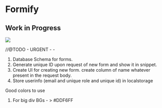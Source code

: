 # Formify

## Work in Progress

<img src="https://i.imgur.com/5WbB0pt.png">

//@TODO -
URGENT - - 
1. Database Schema for forms. 
2. Generate unique ID upon request of new form and show it in snippet. 
3. Create UI for creating new form. create column of name whatever present in the request body.
4. Store userinfo (email and unique role and unique id) in localstorage

Good colors to use 
1. For big div BGs - > #DDF6FF
